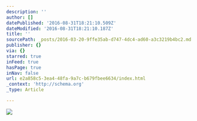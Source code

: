 ```yaml
---
description: ''
author: []
datePublished: '2016-08-31T18:21:10.509Z'
dateModified: '2016-08-31T18:21:10.187Z'
title: ''
sourcePath: _posts/2016-03-20-9ffe35ab-d747-4dc4-ad60-a3c3219b4bc2.md
publisher: {}
via: {}
starred: true
inFeed: true
hasPage: true
inNav: false
url: e2a858c5-3ea4-48fa-9a7c-b679fbee6634/index.html
_context: 'http://schema.org'
_type: Article

---
```

![](https://the-grid-user-content.s3-us-west-2.amazonaws.com/32ef55cf-84e3-4193-895c-b87a43fcb544.png)